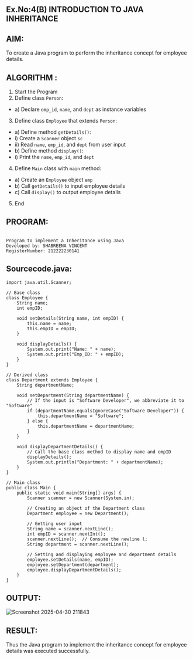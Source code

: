 ## Ex.No:4(B) INTRODUCTION TO JAVA INHERITANCE

## AIM:
To create  a Java program to perform the inheritance concept for employee details.

## ALGORITHM :
1.	Start the Program
2.	Define class `Person`:
-	a) Declare `emp_id`, `name`, and `dept` as instance variables
3.	Define class `Employee` that extends `Person`:
-	a) Define method `getDetails()`:
-	i) Create a `Scanner` object `sc`
-	ii) Read `name`, `emp_id`, and `dept` from user input
-	b) Define method `display()`:
-	i) Print the `name`, `emp_id`, and `dept`
4.	Define `Main` class with `main` method:
-	a) Create an `Employee` object `emp`
-	b) Call `getDetails()` to input employee details
-	c) Call `display()` to output employee details
5.	End

## PROGRAM:
 ```

Program to implement a Inheritance using Java
Developed by: SHABREENA VINCENT
RegisterNumber: 212222230141
```

## Sourcecode.java:
```
import java.util.Scanner;

// Base class
class Employee {
    String name;
    int empID;

    void setDetails(String name, int empID) {
        this.name = name;
        this.empID = empID;
    }

    void displayDetails() {
        System.out.print("Name: " + name);
        System.out.print("Emp_ID: " + empID);
    }
}

// Derived class
class Department extends Employee {
    String departmentName;

    void setDepartment(String departmentName) {
        // If the input is "Software Developer", we abbreviate it to "Software"
        if (departmentName.equalsIgnoreCase("Software Developer")) {
            this.departmentName = "Software";
        } else {
            this.departmentName = departmentName;
        }
    }

    void displayDepartmentDetails() {
        // Call the base class method to display name and empID
        displayDetails();
        System.out.println("Department: " + departmentName);
    }
}

// Main class
public class Main {
    public static void main(String[] args) {
        Scanner scanner = new Scanner(System.in);

        // Creating an object of the Department class
        Department employee = new Department();

        // Getting user input
        String name = scanner.nextLine();
        int empID = scanner.nextInt();
        scanner.nextLine();  // Consume the newline l;
        String department = scanner.nextLine();

        // Setting and displaying employee and department details
        employee.setDetails(name, empID);
        employee.setDepartment(department);
        employee.displayDepartmentDetails();
    }
}
```

## OUTPUT:

![Screenshot 2025-04-30 211843](https://github.com/user-attachments/assets/95876ad0-745d-41ed-bc25-ebea981359b8)

## RESULT:
Thus the Java program to implement the inheritance concept for employee details was  executed successfully.
